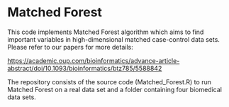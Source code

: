 # Matched Forest
This code implements Matched Forest algorithm which aims to find important variables in high-dimensional matched case-control data sets. Please refer to our papers for more details:

https://academic.oup.com/bioinformatics/advance-article-abstract/doi/10.1093/bioinformatics/btz785/5588842

The repository consists of the source code (Matched_Forest.R) to run Matched Forest on a real data set and a folder containing four biomedical data sets.


 
